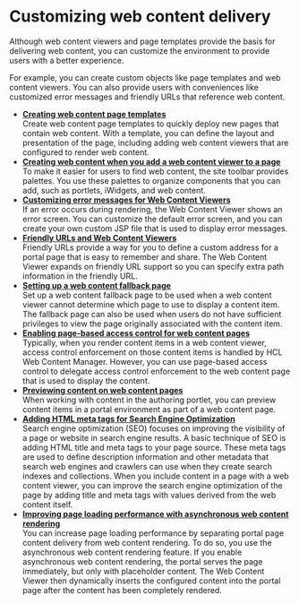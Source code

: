 # Customizing web content delivery

Although web content viewers and page templates provide the basis for delivering web content, you can customize the environment to provide users with a better experience.

For example, you can create custom objects like page templates and web content viewers. You can also provide users with conveniences like customized error messages and friendly URLs that reference web content.

-   **[Creating web content page templates](wcm_delivery_custom_newtemplate.md)**  
Create web content page templates to quickly deploy new pages that contain web content. With a template, you can define the layout and presentation of the page, including adding web content viewers that are configured to render web content.
-   **[Creating web content when you add a web content viewer to a page](wcm_delivery_content_addshelf.md)**  
To make it easier for users to find web content, the site toolbar provides palettes. You use these palettes to organize components that you can add, such as portlets, iWidgets, and web content.
-   **[Customizing error messages for Web Content Viewers](wcm_config_wcmviewer_customerror.md)**  
If an error occurs during rendering, the Web Content Viewer shows an error screen. You can customize the default error screen, and you can create your own custom JSP file that is used to display error messages.
-   **[Friendly URLs and Web Content Viewers](../customizing_content/friendlyurl_wcmviewer/index.md)**  
Friendly URLs provide a way for you to define a custom address for a portal page that is easy to remember and share. The Web Content Viewer expands on friendly URL support so you can specify extra path information in the friendly URL.
-   **[Setting up a web content fallback page](mp_wcm_fallback.md)**  
Set up a web content fallback page to be used when a web content viewer cannot determine which page to use to display a content item. The fallback page can also be used when users do not have sufficient privileges to view the page originally associated with the content item.
-   **[Enabling page-based access control for web content pages](mp_wcm_pageaccess.md)**  
Typically, when you render content items in a web content viewer, access control enforcement on those content items is handled by HCL Web Content Manager. However, you can use page-based access control to delegate access control enforcement to the web content page that is used to display the content.
-   **[Previewing content on web content pages](mp_wcm_prevcontent.md)**  
When working with content in the authoring portlet, you can preview content items in a portal environment as part of a web content page.
-   **[Adding HTML meta tags for Search Engine Optimization](wcm_config_wcmviewer_seo.md)**  
Search engine optimization \(SEO\) focuses on improving the visibility of a page or website in search engine results. A basic technique of SEO is adding HTML title and meta tags to your page source. These meta tags are used to define description information and other metadata that search web engines and crawlers can use when they create search indexes and collections. When you include content in a page with a web content viewer, you can improve the search engine optimization of the page by adding title and meta tags with values derived from the web content itself.
-   **[Improving page loading performance with asynchronous web content rendering](../customizing_content/improving_asynch_render/index.md)**  
You can increase page loading performance by separating portal page content delivery from web content rendering. To do so, you use the asynchronous web content rendering feature. If you enable asynchronous web content rendering, the portal serves the page immediately, but only with placeholder content. The Web Content Viewer then dynamically inserts the configured content into the portal page after the content has been completely rendered.


